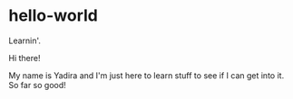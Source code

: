 # hello-world
Learnin'.

Hi there!

My name is Yadira and I'm just here to learn stuff to see if I can get into it. So far so good!
